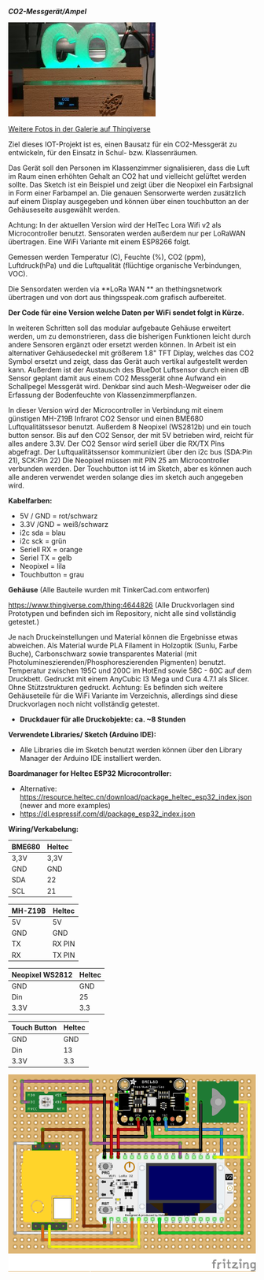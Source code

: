 ***CO2-Messgerät/Ampel***

![CO2-Ampel_Galerie](CO2-Meter2.jpg)

[Weitere Fotos in der Galerie auf Thingiverse](https://www.thingiverse.com/thing:4644826)

Ziel dieses IOT-Projekt ist es, einen Bausatz für ein CO2-Messgerät zu entwickeln, für den Einsatz in Schul- bzw. Klassenräumen. 

Das Gerät soll den Personen im Klassenzimmer signalisieren, dass die Luft im Raum einen erhöhten Gehalt an CO2 hat und vielleicht gelüftet werden sollte. Das Sketch ist ein Beispiel und zeigt über die Neopixel ein Farbsignal in Form einer Farbampel an. Die genauen Sensorwerte werden zusätzlich auf einem Display ausgegeben und können über einen touchbutton an der Gehäuseseite ausgewählt werden. 

Achtung: In der aktuellen Version wird der HelTec Lora Wifi v2 als Microcontroller benutzt. Sensoraten werden außerdem nur per LoRaWAN übertragen. Eine WiFi Variante mit einem ESP8266 folgt.

Gemessen werden Temperatur (C), Feuchte (%), CO2 (ppm), Luftdruck(hPa) und die Luftqualität (flüchtige organische Verbindungen, VOC).

Die Sensordaten werden via **LoRa WAN ** an thethingsnetwork übertragen und von dort aus thingsspeak.com grafisch aufbereitet.

**Der Code für eine Version welche Daten per WiFi sendet folgt in Kürze.**

In weiteren Schritten soll das modular aufgebaute Gehäuse erweitert werden, um zu demonstrieren, dass die bisherigen Funktionen leicht durch andere Sensoren ergänzt oder ersetzt werden können. In Arbeit ist ein alternativer Gehäusedeckel mit größerem 1.8" TFT Diplay, welches das CO2 Symbol ersetzt und zeigt, dass das Gerät auch vertikal aufgestellt werden kann. Außerdem ist der Austausch des BlueDot Luftsensor durch einen dB Sensor geplant damit aus einem CO2 Messgerät ohne Aufwand ein Schallpegel Messgerät wird. Denkbar sind auch Mesh-Wegweiser oder die Erfassung der Bodenfeuchte von Klassenzimmerpflanzen.

In dieser Version wird der Microcontroller in Verbindung mit einem günstigen MH-Z19B Infrarot CO2 Sensor und einen BME680 Luftqualitätssesor benutzt. Außerdem 8 Neopixel (WS2812b) und ein touch button sensor. Bis auf den CO2 Sensor, der mit 5V betrieben wird, reicht für alles andere 3.3V. Der CO2 Sensor wird seriell über die RX/TX Pins abgefragt. Der Luftqualitätssensor kommuniziert über den i2c bus (SDA:Pin 21), SCK:Pin 22) Die Neopixel müssen mit PIN 25 am Microcontroller verbunden werden. Der Touchbutton ist t4 im Sketch, aber es können auch alle anderen verwendet werden solange dies im sketch auch angegeben wird.

**Kabelfarben:**

- 5V / GND = rot/schwarz
- 3.3V /GND = weiß/schwarz
- i2c sda = blau 
- i2c sck = grün
- Seriell RX = orange
- Seriel TX = gelb
- Neopixel = lila
- Touchbutton = grau

**Gehäuse** (Alle Bauteile wurden mit TinkerCad.com entworfen)

https://www.thingiverse.com/thing:4644826
(Alle Druckvorlagen sind Prototypen und befinden sich im Repository, nicht alle sind vollständig getestet.)

Je nach Druckeinstellungen und Material können die Ergebnisse etwas abweichen. Als Material wurde PLA Filament in Holzoptik (Sunlu, Farbe Buche), Carbonschwarz sowie transparentes Material (mit Photolumineszierenden/Phosphoreszierenden Pigmenten) benutzt. Temperatur zwischen 195C und 200C im HotEnd sowie 58C - 60C auf dem Druckbett. Gedruckt mit einem AnyCubic I3 Mega und Cura 4.7.1 als Slicer. Ohne Stützstrukturen gedruckt.
Achtung: Es befinden sich weitere Gehäuseteile für die WiFi Variante im Verzeichnis, allerdings sind diese Druckvorlagen noch nicht vollständig getestet.

- **Druckdauer für alle Druckobjekte: ca. ~8 Stunden**

**Verwendete Libraries/ Sketch (Arduino IDE):**                                        
-  Alle Libraries die im Sketch benutzt werden können über den Library Manager der Arduino IDE installiert werden.

**Boardmanager for Heltec ESP32 Microcontroller:**
- Alternative: https://resource.heltec.cn/download/package_heltec_esp32_index.json (newer and more examples)
- https://dl.espressif.com/dl/package_esp32_index.json

**Wiring/Verkabelung:**


| BME680 | Heltec |
| ------ | ------ |
| 3,3V | 3,3V |
| GND | GND |
| SDA | 22 |
| SCL | 21 |

| MH-Z19B | Heltec |
| ------ | ------ |
| 5V | 5V |
| GND | GND |
| TX | RX PIN |
| RX | TX PIN |

| Neopixel WS2812 | Heltec |
| ------ | ------ |
| GND | GND |
| Din | 25 |
| 3.3V | 3.3 |

| Touch Button | Heltec |
| ------ | ------ |
| GND | GND |
| Din |13 |
| 3.3V | 3.3 |

![CO2-Ampel_3DModel](CO2Ampel_WiringDiagram.png)

